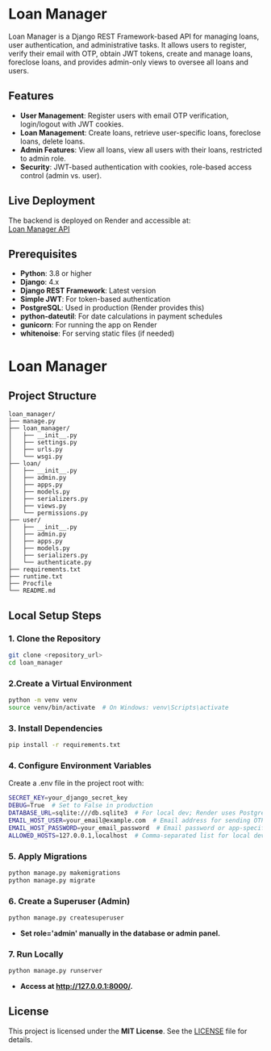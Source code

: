 # Loan Manager

Loan Manager is a Django REST Framework-based API for managing loans, user authentication, and administrative tasks. It allows users to register, verify their email with OTP, obtain JWT tokens, create and manage loans, foreclose loans, and provides admin-only views to oversee all loans and users.

## Features

- **User Management**: Register users with email OTP verification, login/logout with JWT cookies.
- **Loan Management**: Create loans, retrieve user-specific loans, foreclose loans, delete loans.
- **Admin Features**: View all loans, view all users with their loans, restricted to admin role.
- **Security**: JWT-based authentication with cookies, role-based access control (admin vs. user).

## Live Deployment

The backend is deployed on Render and accessible at:  
[Loan Manager API ](https://loan-manager-qiu6.onrender.com/)


## Prerequisites

- **Python**: 3.8 or higher
- **Django**: 4.x
- **Django REST Framework**: Latest version
- **Simple JWT**: For token-based authentication
- **PostgreSQL**: Used in production (Render provides this)
- **python-dateutil**: For date calculations in payment schedules
- **gunicorn**: For running the app on Render
- **whitenoise**: For serving static files (if needed)

# Loan Manager

## Project Structure

```
loan_manager/
├── manage.py
├── loan_manager/
│   ├── __init__.py
│   ├── settings.py
│   ├── urls.py
│   └── wsgi.py
├── loan/
│   ├── __init__.py
│   ├── admin.py
│   ├── apps.py
│   ├── models.py
│   ├── serializers.py
│   ├── views.py
│   └── permissions.py
├── user/
│   ├── __init__.py
│   ├── admin.py
│   ├── apps.py
│   ├── models.py
│   ├── serializers.py
│   └── authenticate.py
├── requirements.txt
├── runtime.txt
├── Procfile
└── README.md
```


## Local Setup Steps

### 1. Clone the Repository
```bash
git clone <repository_url>
cd loan_manager
```
### 2.Create a Virtual Environment
```bash
python -m venv venv
source venv/bin/activate  # On Windows: venv\Scripts\activate
```
### 3. Install Dependencies
```bash
pip install -r requirements.txt
```
### 4. Configure Environment Variables
Create a .env file in the project root with:
```bash
SECRET_KEY=your_django_secret_key
DEBUG=True  # Set to False in production
DATABASE_URL=sqlite:///db.sqlite3  # For local dev; Render uses PostgreSQL
EMAIL_HOST_USER=your_email@example.com  # Email address for sending OTPs
EMAIL_HOST_PASSWORD=your_email_password  # Email password or app-specific password
ALLOWED_HOSTS=127.0.0.1,localhost  # Comma-separated list for local dev
```
### 5. Apply Migrations
```bash
python manage.py makemigrations
python manage.py migrate
```

### 6. Create a Superuser (Admin)
```bash
python manage.py createsuperuser
```
- **Set role='admin' manually in the database or admin panel.**

### 7. Run Locally
```bash
python manage.py runserver
```
- **Access at http://127.0.0.1:8000/.**


## License

This project is licensed under the **MIT License**. See the [LICENSE](LICENSE) file for details.

























